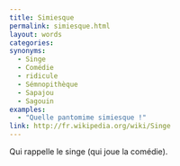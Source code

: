 ```yaml
---
title: Simiesque
permalink: simiesque.html
layout: words
categories:
synonyms:
  - Singe
  - Comédie
  - ridicule
  - Sémnopithèque
  - Sapajou
  - Sagouin
examples:
  - "Quelle pantomime simiesque !"
link: http://fr.wikipedia.org/wiki/Singe
---
```


Qui rappelle le singe (qui joue la comédie).

